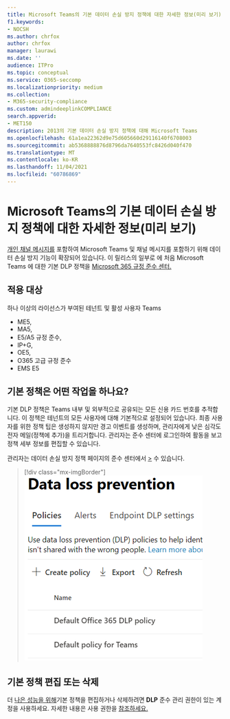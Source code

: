 ```yaml
---
title: Microsoft Teams의 기본 데이터 손실 방지 정책에 대한 자세한 정보(미리 보기)
f1.keywords:
- NOCSH
ms.author: chrfox
author: chrfox
manager: laurawi
ms.date: ''
audience: ITPro
ms.topic: conceptual
ms.service: O365-seccomp
ms.localizationpriority: medium
ms.collection:
- M365-security-compliance
ms.custom: admindeeplinkCOMPLIANCE
search.appverid:
- MET150
description: 2013의 기본 데이터 손실 방지 정책에 대해 Microsoft Teams
ms.openlocfilehash: 61a1ea22362d9e75d605660d29116140f6708003
ms.sourcegitcommit: ab5368888876d8796da7640553fc8426d040f470
ms.translationtype: MT
ms.contentlocale: ko-KR
ms.lasthandoff: 11/04/2021
ms.locfileid: "60786869"
---
```

# <a name="learn-about-the-default-data-loss-prevention-policy-in-microsoft-teams-preview"></a>Microsoft Teams의 기본 데이터 손실 방지 정책에 대한 자세한 정보(미리 보기)

[개인 채널 메시지를](dlp-learn-about-dlp.md) 포함하여 Microsoft Teams 및 채널 메시지를 포함하기 위해 데이터 손실 방지 기능이 확장되어 있습니다. 이 릴리스의 일부로 에 처음 Microsoft Teams 에 대한 기본 DLP 정책을 <a href="https://go.microsoft.com/fwlink/p/?linkid=2077149" target="_blank">Microsoft 365 규정 준수 센터.</a>

## <a name="applies-to"></a>적용 대상

하나 이상의 라이선스가 부여된 테넌트 및 활성 사용자 Teams
 
- ME5, 
- MA5, 
- E5/A5 규정 준수, 
- IP+G, 
- OE5, 
- O365 고급 규정 준수 
- EMS E5


## <a name="what-does-the-default-policy-do"></a>기본 정책은 어떤 작업을 하나요?

기본 DLP 정책은 Teams 내부 및 외부적으로 공유되는 모든 신용 카드 번호를 추적합니다. 이 정책은 테넌트의 모든 사용자에 대해 기본적으로 설정되어 있습니다. 최종 사용자를 위한 정책 팁은 생성하지 않지만 경고 이벤트를 생성하며, 관리자에게 낮은 심각도 전자 메일(정책에 추가)을 트리거합니다. 관리자는 준수 센터에 로그인하여 활동을 보고 정책 세부 정보를 편집할 수 있습니다.

관리자는 데이터 손실 방지 정책 페이지의 준수 센터에서 [>](https://compliance.microsoft.com/compliancesettings) 수 있습니다.


> [!div class="mx-imgBorder"]
> ![기본 Teams DLP 정책입니다.](../media/default-teams-dlp-policy.png)

## <a name="edit-or-delete-the-default-policy"></a>기본 정책 편집 또는 삭제

더 [나은 성능을 위해](create-test-tune-dlp-policy.md#tune-a-dlp-policy)기본 정책을 편집하거나 삭제하려면 **DLP** 준수 관리 권한이 있는 계정을 사용하세요. 자세한 내용은 사용 권한을 [참조하세요.](create-test-tune-dlp-policy.md#permissions)

